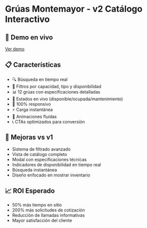 # Grúas Montemayor - v2 Catálogo Interactivo

## 🚀 Demo en vivo
[Ver demo](https://demo.roicalculatorpro.com/gruas/gruas-montemayor-v2-catalogo/)

## 📋 Características
- 🔍 Búsqueda en tiempo real
- 🎯 Filtros por capacidad, tipo y disponibilidad
- 📊 12 grúas con especificaciones detalladas
- 🚦 Estados en vivo (disponible/ocupada/mantenimiento)
- 📱 100% responsivo
- ⚡ Carga instantánea
- 🎨 Animaciones fluidas
- 📞 CTAs optimizados para conversión

## 🎯 Mejoras vs v1
- Sistema de filtrado avanzado
- Vista de catálogo completo
- Modal con especificaciones técnicas
- Indicadores de disponibilidad en tiempo real
- Búsqueda instantánea
- Diseño enfocado en mostrar inventario

## 📈 ROI Esperado
- 50% más tiempo en sitio
- 200% más solicitudes de cotización
- Reducción de llamadas informativas
- Mayor satisfacción del cliente
